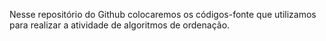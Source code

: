 Nesse repositório do Github colocaremos os códigos-fonte que utilizamos para realizar a atividade de algoritmos de ordenação.
